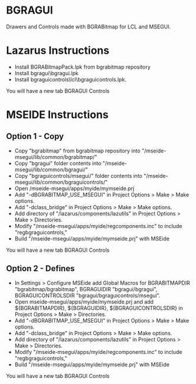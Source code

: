 # BGRAGUI

Drawers and Controls made with BGRABitmap for LCL and MSEGUI.

# Lazarus Instructions

* Install BGRABitmapPack.lpk from bgrabitmap repository
* Install bgragui\bgragui.lpk
* Install bgraguicontrols\lcl\bgraguicontrols.lpk.

You will have a new tab BGRAGUI Controls

# MSEIDE Instructions

## Option 1 - Copy

* Copy "bgrabitmap" from bgrabitmap repository into "/mseide-msegui/lib/common/bgrabitmap/"
* Copy "bgragui" folder contents into "/mseide-msegui/lib/common/bgragui/"
* Copy "bgraguicontrols/msegui/" folder contents into "/mseide-msegui/lib/common/bgraguicontrols/"
* Open /mseide-msegui/apps/myide/mymseide.prj
* Add "-dBGRABITMAP_USE_MSEGUI" in Project Options > Make > Make options.
* Add "-dclass_bridge" in Project Options > Make > Make options.
* Add directory of "/lazarus/components/lazutils" in Project Options > Make > Directories.
* Modify "/mseide-msegui/apps/myide/regcomponents.inc" to include "regbgraguicontrols,"
* Build "/mseide-msegui/apps/myide/mymseide.prj" with MSEide

You will have a new tab BGRAGUI Controls

## Option 2 - Defines

* In Settings > Configure MSEide add Global Macros for BGRABITMAPDIR "bgrabitmap/bgrabitmap", BGRAGUIDIR "bgragui/bgragui", BGRAGUICONTROLSDIR "bgragui/bgraguicontrols/msegui".
* Open mseide-msegui/apps/myide/mymseide.prj and add ${BGRABITMAPDIR}, ${BGRAGUIDIR}, ${BGRAGUICONTROLSDIR} in Project Options > Make > Directories.
* Add "-dBGRABITMAP_USE_MSEGUI" in Project Options > Make > Make options.
* Add "-dclass_bridge" in Project Options > Make > Make options.
* Add directory of "/lazarus/components/lazutils" in Project Options > Make > Directories.
* Modify "/mseide-msegui/apps/myide/regcomponents.inc" to include "regbgraguicontrols,"
* Build "/mseide-msegui/apps/myide/mymseide.prj" with MSEide

You will have a new tab BGRAGUI Controls
